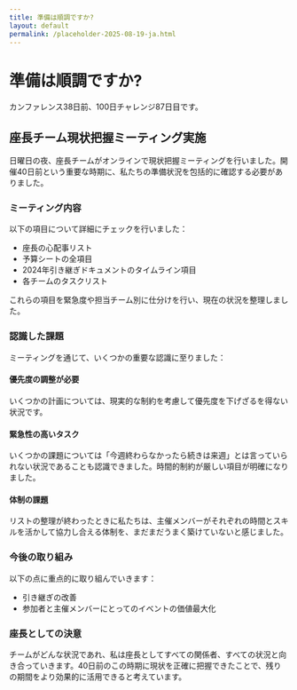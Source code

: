 ```yaml
---
title: 準備は順調ですか?
layout: default
permalink: /placeholder-2025-08-19-ja.html
---
```


# 準備は順調ですか?

カンファレンス38日前、100日チャレンジ87日目です。

## 座長チーム現状把握ミーティング実施

日曜日の夜、座長チームがオンラインで現状把握ミーティングを行いました。開催40日前という重要な時期に、私たちの準備状況を包括的に確認する必要がありました。

### ミーティング内容

以下の項目について詳細にチェックを行いました：

- 座長の心配事リスト
- 予算シートの全項目
- 2024年引き継ぎドキュメントのタイムライン項目
- 各チームのタスクリスト

これらの項目を緊急度や担当チーム別に仕分けを行い、現在の状況を整理しました。

### 認識した課題

ミーティングを通じて、いくつかの重要な認識に至りました：

#### 優先度の調整が必要
いくつかの計画については、現実的な制約を考慮して優先度を下げざるを得ない状況です。

#### 緊急性の高いタスク
いくつかの課題については「今週終わらなかったら続きは来週」とは言っていられない状況であることも認識できました。時間的制約が厳しい項目が明確になりました。

#### 体制の課題
リストの整理が終わったときに私たちは、主催メンバーがそれぞれの時間とスキルを活かして協力し合える体制を、まだまだうまく築けていないと感じました。

### 今後の取り組み

以下の点に重点的に取り組んでいきます：

- 引き継ぎの改善
- 参加者と主催メンバーにとってのイベントの価値最大化

### 座長としての決意

チームがどんな状況であれ、私は座長としてすべての関係者、すべての状況と向き合っていきます。40日前のこの時期に現状を正確に把握できたことで、残りの期間をより効果的に活用できると考えています。
